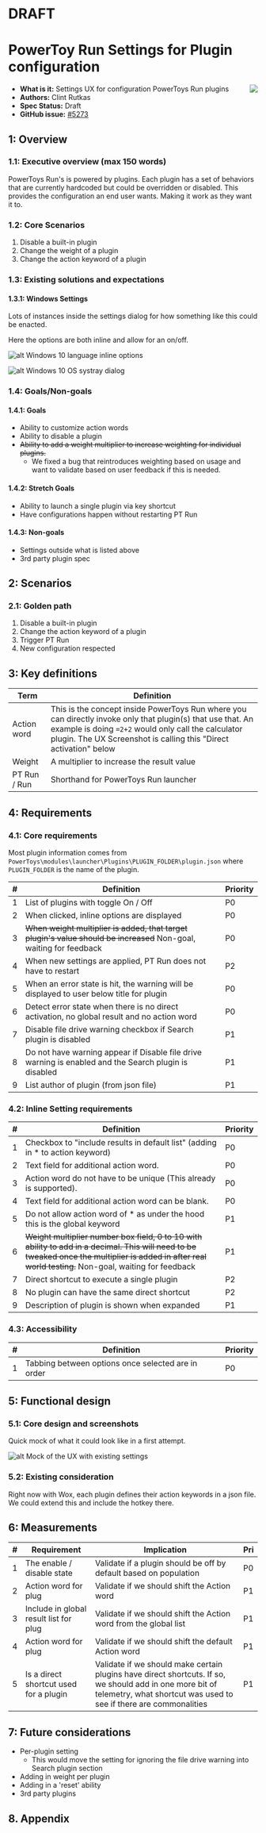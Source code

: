 # DRAFT

# PowerToy Run Settings for Plugin configuration

<img align="right" src="./images/Logo.png" />

- **What is it:** Settings UX for configuration PowerToys Run plugins
- **Authors:** Clint Rutkas
- **Spec Status:** Draft
- **GitHub issue:** [#5273](https://github.com/microsoft/PowerToys/issues/5273)

## 1: Overview

### 1.1: Executive overview (max 150 words)

PowerToys Run's is powered by plugins. Each plugin has a set of behaviors that are currently hardcoded but could be overridden or disabled. This provides the configuration an end user wants.  Making it work as they want it to.

### 1.2: Core Scenarios

1. Disable a built-in plugin
2. Change the weight of a plugin
3. Change the action keyword of a plugin

### 1.3: Existing solutions and expectations 

#### 1.3.1: Windows Settings

Lots of instances inside the settings dialog for how something like this could be enacted.  

Here the options are both inline and allow for an on/off.

![alt Windows 10 language inline options][WinSettingLanguage]

![alt Windows 10 OS systray dialog][WinSettingSysIcon]

### 1.4: Goals/Non-goals

#### 1.4.1: Goals

- Ability to customize action words
- Ability to disable a plugin
- ~~Ability to add a weight multiplier to increase weighting for individual plugins.~~
   - We fixed a bug that reintroduces weighting based on usage and want to validate based on user feedback if this is needed.

#### 1.4.2: Stretch Goals

- Ability to launch a single plugin via key shortcut
- Have configurations happen without restarting PT Run

#### 1.4.3: Non-goals

- Settings outside what is listed above
- 3rd party plugin spec


## 2: Scenarios

### 2.1: Golden path

1. Disable a built-in plugin
2. Change the action keyword of a plugin
3. Trigger PT Run
4. New configuration respected

## 3: Key definitions

| Term | Definition |
|------|------------|
| Action word | This is the concept inside PowerToys Run where you can directly invoke only that plugin(s) that use that.  An example is doing `=2+2` would only call the calculator plugin.  The UX Screenshot is calling this "Direct activation" below |
| Weight | A multiplier to increase the result value |
| PT Run / Run | Shorthand for PowerToys Run launcher |

## 4: Requirements

### 4.1: Core requirements

Most plugin information comes from `PowerToys\modules\launcher\Plugins\PLUGIN_FOLDER\plugin.json` where `PLUGIN_FOLDER` is the name of the plugin.

| # | Definition | Priority |
|---|------------|----------|
| 1 | List of plugins with toggle On / Off | P0 |
| 2 | When clicked, inline options are displayed | P0 |
| 3 | ~~When weight multiplier is added, that target plugin's value should be increased~~ Non-goal, waiting for feedback | P0 |
| 4 | When new settings are applied, PT Run does not have to restart | P2 |
| 5 | When an error state is hit, the warning will be displayed to user below title for plugin | P0 |
| 6 | Detect error state when there is no direct activation, no global result and no action word | P0 |
| 7 | Disable file drive warning checkbox if Search plugin is disabled  | P1 |
| 8 | Do not have warning appear if Disable file drive warning is enabled and the Search plugin is disabled  | P1 |
| 9 | List author of plugin (from json file) | P1 |

### 4.2: Inline Setting requirements

| # | Definition | Priority |
|---|------------|----------|
| 1 | Checkbox to "include results in default list" (adding in * to action keyword)  | P0 |
| 2 | Text field for additional action word. | P0 |
| 3 | Action word do not have to be unique (This already is supported). | P0 |
| 4 | Text field for additional action word can be blank. | P0 |
| 5 | Do not allow action word of * as under the hood this is the global keyword | P1 |
| 6 | ~~Weight multiplier number box field, 0 to 10 with ability to add in a decimal.  This will need to be tweaked once the multiplier is added in after real world testing.~~ Non-goal, waiting for feedback | P1 |
| 7 | Direct shortcut to execute a single plugin | P2 |
| 8 | No plugin can have the same direct shortcut | P2 |
| 9 | Description of plugin is shown when expanded | P1 | 

### 4.3: Accessibility 

| # | Definition | Priority |
|---|------------|----------|
| 1 | Tabbing between options once selected are in order | P0 |

## 5: Functional design

### 5.1: Core design and screenshots

Quick mock of what it could look like in a first attempt.

![alt Mock of the UX with existing settings][uxMock]

### 5.2: Existing consideration

Right now with Wox, each plugin defines their action keywords in a json file.  We could extend this and include the hotkey there.

## 6: Measurements

| # | Requirement | Implication | Pri |
| - | ------------|-------------|-----|
| 1 | The enable / disable state | Validate if a plugin should be off by default based on population | P0 |
| 2 | Action word for plug | Validate if we should shift the Action word | P1 |
| 3 | Include in global result list for plug | Validate if we should shift the Action word from the global list | P1 |
| 4 | Action word for plug | Validate if we should shift the default Action word | P1 |
| 5 | Is a direct shortcut used for a plugin | Validate if we should make certain plugins have direct shortcuts.  If so, we should add in one more bit of telemetry, what shortcut was used to see if there are commonalities  | P1 |

## 7: Future considerations

- Per-plugin setting
   - This would move the setting for ignoring the file drive warning into Search plugin section
- Adding in weight per plugin
- Adding in a 'reset' ability
- 3rd party plugins

## 8. Appendix

[WinSettingLanguage]: ./images/PtRunPlugin/preferredLanguages.png
[WinSettingSysIcon]: ./images/PtRunPlugin/systemIcons.png
[uxMock]: ./images/PtRunPlugin/pluginSettingMockUx.png